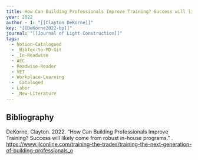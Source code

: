 ```yaml
---
title: How Can Building Professionals Improve Training? Success will likely come from robust in-house programs
year: 2022
author - 1: "[[Clayton DeKorne]]"
key: "[[DeKorne2022-bp]]"
journal: "[[Journal of Light Construction]]"
tags:
  - Notion-Catalogued
  - _BibTex-to-MD-Git
  - _In-Readwise
  - AEC
  - Readwise-Reader
  - VET
  - Workplace-Learning
  - _Cataloged
  - Labor
  - _New-Literature
---
```


## Bibliography
DeKorne, Clayton. 2022. “How Can Building Professionals Improve Training? Success will likely come from robust in-house programs.” . https://www.jlconline.com/training-the-trades/training-the-next-generation-of-building-professionals_o